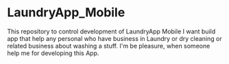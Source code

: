 # LaundryApp_Mobile
This repository to control development of LaundryApp Mobile
I want build app that help any personal who have business in Laundry or dry cleaning or related business about washing a stuff.
I'm be pleasure, when someone help me for developing this App.
